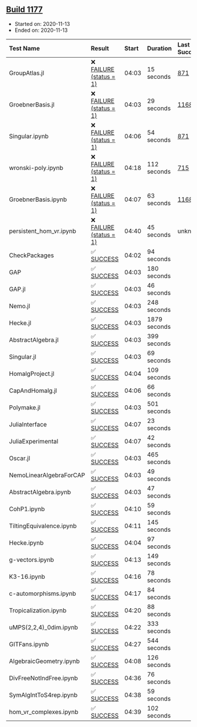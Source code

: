 ## [Build 1177](https://oscarci.mathematik.uni-kl.de/job/oscar-stable/1177/)

* Started on: 2020-11-13
* Ended on: 2020-11-13

| Test Name    | Result | Start | Duration | Last Success | First Failure |
|:-------------|:-------|:------|:---------|:-------------|:--------------|
| GroupAtlas.jl | ❌ [FAILURE (status = 1)](https://oscarci.mathematik.uni-kl.de/job/oscar-stable/1177/artifact/logs/build-1177/GroupAtlas.jl.log) | 04:03 | 15 seconds | [871](https://oscarci.mathematik.uni-kl.de/job/oscar-stable/871/) | [872](https://oscarci.mathematik.uni-kl.de/job/oscar-stable/872/) |
| GroebnerBasis.jl | ❌ [FAILURE (status = 1)](https://oscarci.mathematik.uni-kl.de/job/oscar-stable/1177/artifact/logs/build-1177/GroebnerBasis.jl.log) | 04:03 | 29 seconds | [1168](https://oscarci.mathematik.uni-kl.de/job/oscar-stable/1168/) | [1169](https://oscarci.mathematik.uni-kl.de/job/oscar-stable/1169/) |
| Singular.ipynb | ❌ [FAILURE (status = 1)](https://oscarci.mathematik.uni-kl.de/job/oscar-stable/1177/artifact/logs/build-1177/Singular.ipynb.log) | 04:06 | 54 seconds | [871](https://oscarci.mathematik.uni-kl.de/job/oscar-stable/871/) | [872](https://oscarci.mathematik.uni-kl.de/job/oscar-stable/872/) |
| wronski-poly.ipynb | ❌ [FAILURE (status = 1)](https://oscarci.mathematik.uni-kl.de/job/oscar-stable/1177/artifact/logs/build-1177/wronski-poly.ipynb.log) | 04:18 | 112 seconds | [715](https://oscarci.mathematik.uni-kl.de/job/oscar-stable/715/) | [716](https://oscarci.mathematik.uni-kl.de/job/oscar-stable/716/) |
| GroebnerBasis.ipynb | ❌ [FAILURE (status = 1)](https://oscarci.mathematik.uni-kl.de/job/oscar-stable/1177/artifact/logs/build-1177/GroebnerBasis.ipynb.log) | 04:07 | 63 seconds | [1168](https://oscarci.mathematik.uni-kl.de/job/oscar-stable/1168/) | [1169](https://oscarci.mathematik.uni-kl.de/job/oscar-stable/1169/) |
| persistent_hom_vr.ipynb | ❌ [FAILURE (status = 1)](https://oscarci.mathematik.uni-kl.de/job/oscar-stable/1177/artifact/logs/build-1177/persistent_hom_vr.ipynb.log) | 04:40 | 45 seconds | unknown | unknown |
| CheckPackages | ✅ [SUCCESS](https://oscarci.mathematik.uni-kl.de/job/oscar-stable/1177/artifact/logs/build-1177/CheckPackages.log) | 04:02 | 94 seconds |  |  |
| GAP | ✅ [SUCCESS](https://oscarci.mathematik.uni-kl.de/job/oscar-stable/1177/artifact/logs/build-1177/GAP.log) | 04:03 | 180 seconds |  |  |
| GAP.jl | ✅ [SUCCESS](https://oscarci.mathematik.uni-kl.de/job/oscar-stable/1177/artifact/logs/build-1177/GAP.jl.log) | 04:03 | 46 seconds |  |  |
| Nemo.jl | ✅ [SUCCESS](https://oscarci.mathematik.uni-kl.de/job/oscar-stable/1177/artifact/logs/build-1177/Nemo.jl.log) | 04:03 | 248 seconds |  |  |
| Hecke.jl | ✅ [SUCCESS](https://oscarci.mathematik.uni-kl.de/job/oscar-stable/1177/artifact/logs/build-1177/Hecke.jl.log) | 04:03 | 1879 seconds |  |  |
| AbstractAlgebra.jl | ✅ [SUCCESS](https://oscarci.mathematik.uni-kl.de/job/oscar-stable/1177/artifact/logs/build-1177/AbstractAlgebra.jl.log) | 04:03 | 399 seconds |  |  |
| Singular.jl | ✅ [SUCCESS](https://oscarci.mathematik.uni-kl.de/job/oscar-stable/1177/artifact/logs/build-1177/Singular.jl.log) | 04:03 | 69 seconds |  |  |
| HomalgProject.jl | ✅ [SUCCESS](https://oscarci.mathematik.uni-kl.de/job/oscar-stable/1177/artifact/logs/build-1177/HomalgProject.jl.log) | 04:04 | 109 seconds |  |  |
| CapAndHomalg.jl | ✅ [SUCCESS](https://oscarci.mathematik.uni-kl.de/job/oscar-stable/1177/artifact/logs/build-1177/CapAndHomalg.jl.log) | 04:06 | 66 seconds |  |  |
| Polymake.jl | ✅ [SUCCESS](https://oscarci.mathematik.uni-kl.de/job/oscar-stable/1177/artifact/logs/build-1177/Polymake.jl.log) | 04:03 | 501 seconds |  |  |
| JuliaInterface | ✅ [SUCCESS](https://oscarci.mathematik.uni-kl.de/job/oscar-stable/1177/artifact/logs/build-1177/JuliaInterface.log) | 04:07 | 23 seconds |  |  |
| JuliaExperimental | ✅ [SUCCESS](https://oscarci.mathematik.uni-kl.de/job/oscar-stable/1177/artifact/logs/build-1177/JuliaExperimental.log) | 04:07 | 42 seconds |  |  |
| Oscar.jl | ✅ [SUCCESS](https://oscarci.mathematik.uni-kl.de/job/oscar-stable/1177/artifact/logs/build-1177/Oscar.jl.log) | 04:03 | 465 seconds |  |  |
| NemoLinearAlgebraForCAP | ✅ [SUCCESS](https://oscarci.mathematik.uni-kl.de/job/oscar-stable/1177/artifact/logs/build-1177/NemoLinearAlgebraForCAP.log) | 04:03 | 49 seconds |  |  |
| AbstractAlgebra.ipynb | ✅ [SUCCESS](https://oscarci.mathematik.uni-kl.de/job/oscar-stable/1177/artifact/logs/build-1177/AbstractAlgebra.ipynb.log) | 04:03 | 47 seconds |  |  |
| CohP1.ipynb | ✅ [SUCCESS](https://oscarci.mathematik.uni-kl.de/job/oscar-stable/1177/artifact/logs/build-1177/CohP1.ipynb.log) | 04:10 | 59 seconds |  |  |
| TiltingEquivalence.ipynb | ✅ [SUCCESS](https://oscarci.mathematik.uni-kl.de/job/oscar-stable/1177/artifact/logs/build-1177/TiltingEquivalence.ipynb.log) | 04:11 | 145 seconds |  |  |
| Hecke.ipynb | ✅ [SUCCESS](https://oscarci.mathematik.uni-kl.de/job/oscar-stable/1177/artifact/logs/build-1177/Hecke.ipynb.log) | 04:04 | 97 seconds |  |  |
| g-vectors.ipynb | ✅ [SUCCESS](https://oscarci.mathematik.uni-kl.de/job/oscar-stable/1177/artifact/logs/build-1177/g-vectors.ipynb.log) | 04:13 | 149 seconds |  |  |
| K3-16.ipynb | ✅ [SUCCESS](https://oscarci.mathematik.uni-kl.de/job/oscar-stable/1177/artifact/logs/build-1177/K3-16.ipynb.log) | 04:16 | 78 seconds |  |  |
| c-automorphisms.ipynb | ✅ [SUCCESS](https://oscarci.mathematik.uni-kl.de/job/oscar-stable/1177/artifact/logs/build-1177/c-automorphisms.ipynb.log) | 04:17 | 84 seconds |  |  |
| Tropicalization.ipynb | ✅ [SUCCESS](https://oscarci.mathematik.uni-kl.de/job/oscar-stable/1177/artifact/logs/build-1177/Tropicalization.ipynb.log) | 04:20 | 88 seconds |  |  |
| uMPS(2,2,4)_0dim.ipynb | ✅ [SUCCESS](https://oscarci.mathematik.uni-kl.de/job/oscar-stable/1177/artifact/logs/build-1177/uMPS-2-2-4-_0dim.ipynb.log) | 04:22 | 333 seconds |  |  |
| GITFans.ipynb | ✅ [SUCCESS](https://oscarci.mathematik.uni-kl.de/job/oscar-stable/1177/artifact/logs/build-1177/GITFans.ipynb.log) | 04:27 | 544 seconds |  |  |
| AlgebraicGeometry.ipynb | ✅ [SUCCESS](https://oscarci.mathematik.uni-kl.de/job/oscar-stable/1177/artifact/logs/build-1177/AlgebraicGeometry.ipynb.log) | 04:08 | 126 seconds |  |  |
| DivFreeNotIndFree.ipynb | ✅ [SUCCESS](https://oscarci.mathematik.uni-kl.de/job/oscar-stable/1177/artifact/logs/build-1177/DivFreeNotIndFree.ipynb.log) | 04:36 | 76 seconds |  |  |
| SymAlgIntToS4rep.ipynb | ✅ [SUCCESS](https://oscarci.mathematik.uni-kl.de/job/oscar-stable/1177/artifact/logs/build-1177/SymAlgIntToS4rep.ipynb.log) | 04:38 | 59 seconds |  |  |
| hom_vr_complexes.ipynb | ✅ [SUCCESS](https://oscarci.mathematik.uni-kl.de/job/oscar-stable/1177/artifact/logs/build-1177/hom_vr_complexes.ipynb.log) | 04:39 | 102 seconds |  |  |
